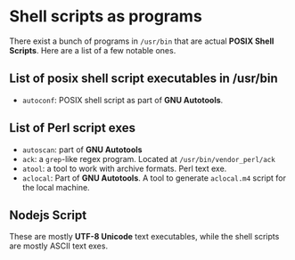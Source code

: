 # Shell scripts as programs

There exist a bunch of programs in `/usr/bin` that are actual **POSIX Shell Scripts**.  Here are a list of a few notable ones.

## List of posix shell script executables in /usr/bin

- `autoconf`: POSIX shell script as part of **GNU Autotools**.

## List of Perl script exes

- `autoscan`: part of **GNU Autotools**
- `ack`: a `grep`-like regex program.  Located at `/usr/bin/vendor_perl/ack`
- `atool`: a tool to work with archive formats.  Perl text exe.
- `aclocal`: Part of **GNU Autotools**.  A tool to generate `aclocal.m4` script for the local machine.

## Nodejs Script

These are mostly **UTF-8 Unicode** text executables, while the shell scripts are mostly ASCII text exes.
